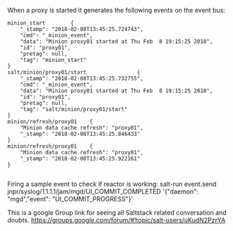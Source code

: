 When a proxy is started it generates the following events on the event bus:

```
minion_start        {
    "_stamp": "2018-02-08T13:45:25.724743",
    "cmd": "_minion_event",
    "data": "Minion proxy01 started at Thu Feb  8 19:15:25 2018",
    "id": "proxy01",
    "pretag": null,
    "tag": "minion_start"
}
salt/minion/proxy01/start                {
    "_stamp": "2018-02-08T13:45:25.732755",
    "cmd": "_minion_event",
    "data": "Minion proxy01 started at Thu Feb  8 19:15:25 2018",
    "id": "proxy01",
    "pretag": null,
    "tag": "salt/minion/proxy01/start"
}
minion/refresh/proxy01    {
    "Minion data cache refresh": "proxy01",
    "_stamp": "2018-02-08T13:45:25.846433"
}
minion/refresh/proxy01    {
    "Minion data cache refresh": "proxy01",
    "_stamp": "2018-02-08T13:45:25.922161"
}
 

```

Firing a sample event to check if reactor is working:
salt-run event.send jnpr/syslog/1.1.1.1/jam/mgd/UI_COMMIT_COMPLETED '{"daemon": "mgd","event": "UI_COMMIT_PROGRESS"}'


This is a google Group link for seeing all Saltstack related conversation and doubts. 
https://groups.google.com/forum/#!topic/salt-users/uKudN2PzrYA
